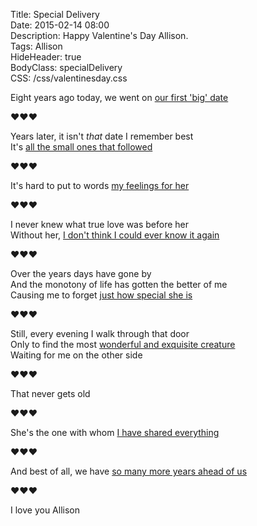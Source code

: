 Title: Special Delivery  
Date: 2015-02-14 08:00  
Description: Happy Valentine's Day Allison.  
Tags: Allison  
HideHeader: true  
BodyClass: specialDelivery  
CSS: /css/valentinesday.css  

<div class="specialDelivery">

Eight years ago today, we went on [our first 'big' date][1]

❤︎❤︎❤︎

Years later, it isn't *that* date I remember best  
It's [all the small ones that followed][2]

❤︎❤︎❤︎

It's hard to put to words [my feelings for her][3]

❤︎❤︎❤︎

I never knew what true love was before her  
Without her, [I don't think I could ever know it again][4]

❤︎❤︎❤︎

Over the years days have gone by  
And the monotony of life has gotten the better of me  
Causing me to forget [just how special she is][5]

❤︎❤︎❤︎

Still, every evening I walk through that door  
Only to find the most [wonderful and exquisite creature][6]  
Waiting for me on the other side

❤︎❤︎❤︎

That never gets old

❤︎❤︎❤︎

She's the one with whom [I have shared everything][7]

❤︎❤︎❤︎

And best of all, we have [so many more years ahead of us][8]

❤︎❤︎❤︎

I love you Allison

</div>

[1]: https://d.pr/i/1h9Gt+ "Our first date"
[2]: https://d.pr/i/17c8+ "Allison reading at Putah Creek Cafe"
[3]: https://d.pr/i/1cA8c+ "Allison at Caffe Italia"
[4]: https://d.pr/i/12lD8+ "Us in San Francisco"
[5]: https://d.pr/i/1aaa8+ "Us in Truckee, CA"
[6]: https://d.pr/i/1l05R+ "Allison in Davis, CA"
[7]: https://d.pr/i/133Ap+ "Us in Lake Arrowhead, CA, after my graduation from dental school"
[8]: https://d.pr/i/1jbcu+ "Smokey outside of our cabin in Jackson, WY"
